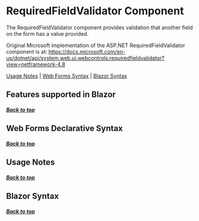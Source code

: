# RequiredFieldValidator Component

The RequiredFieldValidator component provides validation that another field on the form has a value provided.

Original Microsoft implementation of the ASP<span></span>.NET RequiredFieldValidator component is at:  https://docs.microsoft.com/en-us/dotnet/api/system.web.ui.webcontrols.requiredfieldvalidator?view=netframework-4.8

[Usage Notes](#usage-notes) | [Web Forms Syntax](#web-forms-declarative-syntax) | [Blazor Syntax](#blazor-syntax)

## Features supported in Blazor


##### [Back to top](#requiredfieldvalidator-component)

## Web Forms Declarative Syntax


##### [Back to top](#requiredfieldvalidator-component)

## Usage Notes

##### [Back to top](#requiredfieldvalidator-component)

## Blazor Syntax

##### [Back to top](#requiredfieldvalidator-component)